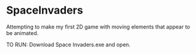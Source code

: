 # SpaceInvaders
Attempting to make my first 2D game with moving elements that appear to be animated.


TO RUN: Download Space Invaders.exe and open.
